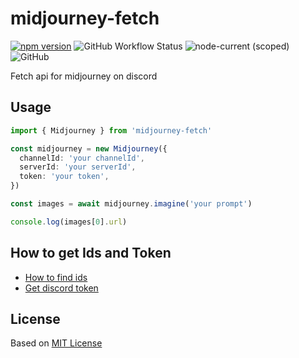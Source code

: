 # midjourney-fetch
[![npm version](https://img.shields.io/npm/v/midjourney-fetch.svg)](https://www.npmjs.com/package/midjourney-fetch) ![GitHub Workflow Status](https://img.shields.io/github/actions/workflow/status/GPTGenius/midjourney-fetch/ci.yml?branch=main) ![node-current (scoped)](https://img.shields.io/node/v/midjourney-fetch) ![GitHub](https://img.shields.io/github/license/GPTGenius/midjourney-fetch)

Fetch api for midjourney on discord

## Usage
```typescript
import { Midjourney } from 'midjourney-fetch'

const midjourney = new Midjourney({
  channelId: 'your channelId',
  serverId: 'your serverId',
  token: 'your token',
})

const images = await midjourney.imagine('your prompt')

console.log(images[0].url)
```

## How to get Ids and Token
- [How to find ids](https://docs.statbot.net/docs/faq/general/how-find-id/)
- [Get discord token](https://www.androidauthority.com/get-discord-token-3149920/)

## License
Based on [MIT License](./LICENSE)

